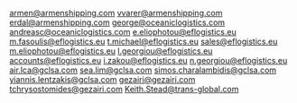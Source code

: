 armen@armenshipping.com
vvarer@armenshipping.com
erdal@armenshipping.com
george@oceaniclogistics.com
andreasc@oceaniclogistics.com
e.eliophotou@eflogistics.eu
m.fasoulis@eflogistics.eu
t.michael@eflogistics.eu
sales@eflogistics.eu
m.eliophotou@eflogistics.eu
l.georgiou@eflogistics.eu
accounts@eflogistics.eu
i.zakou@eflogistics.eu
n.georgiou@eflogistics.eu
air.lca@gclsa.com
sea.lim@gclsa.com
simos.charalambidis@gclsa.com
yiannis.lentzakis@gclsa.com
gezairi@gezairi.com
tchrysostomides@gezairi.com
Keith.Stead@trans-global.com
